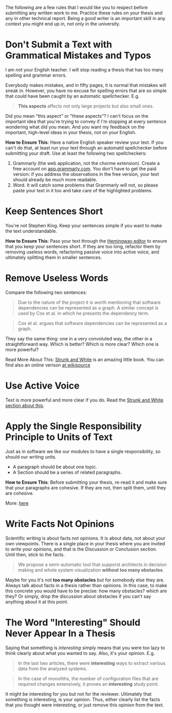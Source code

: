 The following are a few rules that I would like you to respect before submitting 
any written work to me. Practice these rules on your thesis and any in other technical
report. Being a good writer is an important skill in any context you might end up in,
not only in the university. 


Don't Submit a Text with Grammatical Mistakes and Typos
===

I am not your English teacher. I will stop reading a thesis that has too 
many spelling and grammar errors. 

Everybody makes mistakes, and in fifty pages, it is normal that mistakes 
will sneak in. However, you have no excuse for spelling errors that
are so simple that could have been caught by an automatic spellchecker. 
E.g.

> __This aspects__ affects not only large projects but also small ones.

Did you mean "this aspect" or "these aspects"? I can't focus on the 
important idea that you're trying to convey if I'm stopping at every
sentence wondering what did you mean. And you want my feedback on the
important, high-level ideas in your thesis, not on your English. 

**How to Ensure This**: Have a native English speaker review your text. If you can't 
do that, at least run your text through an automatd spellchecker before submitting 
your draft. Use at least the following two spellcheckers: 
1. Grammarly (the web application, not the chorme extension). 
Create a free account on [app.grammarly.com](app.grammarly.com).
You don't have to get the paid version: if you address the observations in the free 
version, your text should already be much more readable. 
2. Word. It will catch some problems that Grammarly will not, so please paste your 
text in it too and take care of the highlighted problems. 


Keep Sentences Short
===

You're not Stephen King. Keep your sentences simple if you
want to make the text understandable.

**How to Ensure This**: Pass your text through the [Hemingway editor](http://www.hemingwayapp.com/)
to ensure that you keep your sentences short. If they are too long, 
refactor them by removing useless words, refactoring passive voice into 
active voice, and ultimately splitting them in smaller sentences. 




Remove Useless Words
===

Compare the following two sentences: 

 > Due to the nature of the project it is worth mentioning that software dependencies can be represented as a graph. A similar concept is used by Cox et al. in which he presents the dependency term.  
 
 > Cox et al. argues that software dependencies can be represented as a graph. 
 
They say the same thing: one in a very convoluted way, the other in a straightforward way. 
Which is better? Which is more clear? Which one is more powerful? 

Read More About This: [Strunk and White](https://www.amazon.com/Elements-Style-William-Strunk-Jr/dp/194564401X) is an amazing little book. You can find also an online verison [at wikisource](https://en.wikisource.org/wiki/The_Elements_of_Style) 

Use Active Voice
===
Text is more powerful and more clear if you do. Read the [Strunk and White section about this](https://en.wikisource.org/wiki/The_Elements_of_Style/Principles#11._Use_the_active_voice.).


Apply the Single Responsibility Principle to Units of Text
===

Just as in software we like our modules to have a single responsibility, so should our writing units.
- A paragraph should be about one topic. 
- A Section should be a series of related paragraphs.

**How to Ensure This**: Before submitting your thesis, re-read it and make sure that your paragraphs 
are cohesive. If they are not, then split them, until they are cohesive. 

More: [here](http://www.academicpeds.org/espauthoring/page_11.htm)




Write Facts Not Opinions
====

Scientific writing is about facts not opinions. It is about data, not about your own viewpoints. There is a single place in your thesis where you are invited to write your opinions, and that is the Discussion or Conclusion section. Until then, stick to the facts. 

  > We propose a semi-automatic tool that supporst architects in decision making and whole system visualization **without too many obstacles**.

Maybe for you it's not **too many obstacles** but for somebody else they are. Always talk about facts in a thesis rather than opinions. In this case, to make this concrete you would have to be precise: how many obstacles? which are they? Or simply, drop the discussion about obstacles if you can't say anything about it at this point. 



The Word "Interesting" Should Never Appear In a Thesis
===
Saying that something is *interesting* simply means that you were too lazy to think clearly about what you wanted to say. Also, it's your opinion. E.g. 

  > In the last two articles, there were **interesting** ways to extract various data from the analyzed systems.

  > In the case of monoliths, the number of configuration files that are required changes extensively, it proves an **interesting** study point. 

It might be interesting for you but not for the reviewer. Ultimately that something is interesting, is your opinion. Thus, either clearly list the facts that you thought were interesting, or just remove this opinion from the text.











